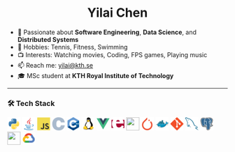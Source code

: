 <h1 align="center">Yilai Chen</h1>

- 🔭 Passionate about **Software Engineering**, **Data Science**, and **Distributed Systems**
- 🏸 Hobbies: Tennis, Fitness, Swimming  
- 📺 Interests: Watching movies, Coding, FPS games, Playing music  
- 📫 Reach me: yilai@kth.se  
- 🎓 MSc student at **KTH Royal Institute of Technology**


---

### 🛠️ Tech Stack

<p align="left">
  <img src="https://raw.githubusercontent.com/devicons/devicon/master/icons/python/python-original.svg" width="30" height="30"/>
  <img src="https://raw.githubusercontent.com/devicons/devicon/master/icons/java/java-original.svg" width="30" height="30"/>
  <img src="https://raw.githubusercontent.com/devicons/devicon/master/icons/javascript/javascript-original.svg" width="30" height="30"/>
  <img src="https://raw.githubusercontent.com/devicons/devicon/master/icons/c/c-original.svg" width="30" height="30"/>
  <img src="https://raw.githubusercontent.com/devicons/devicon/master/icons/cplusplus/cplusplus-original.svg" width="30" height="30"/>
  <img src="https://raw.githubusercontent.com/devicons/devicon/master/icons/linux/linux-original.svg" width="30" height="30"/>
  <img src="https://raw.githubusercontent.com/devicons/devicon/master/icons/vuejs/vuejs-original.svg" width="30" height="30"/>
  <img src="https://raw.githubusercontent.com/devicons/devicon/master/icons/erlang/erlang-original.svg" width="30" height="30"/>
  <img src="https://www.rust-lang.org/logos/rust-logo-32x32.png" width="30" height="30"/>
  <img src="https://raw.githubusercontent.com/devicons/devicon/master/icons/pytorch/pytorch-original.svg" width="30" height="30"/>
  <img src="https://raw.githubusercontent.com/devicons/devicon/master/icons/docker/docker-original.svg" width="30" height="30"/>
  <img src="https://raw.githubusercontent.com/devicons/devicon/master/icons/git/git-original.svg" width="30" height="30"/>
  <img src="https://raw.githubusercontent.com/devicons/devicon/master/icons/mysql/mysql-original.svg" width="30" height="30"/>
  <img src="https://raw.githubusercontent.com/devicons/devicon/master/icons/postgresql/postgresql-original.svg" width="30" height="30"/>
  <img src="https://cdn.jsdelivr.net/gh/devicons/devicon/icons/amazonwebservices/amazonwebservices-original-wordmark.svg" width="30" height="30"/>
  <img src="https://raw.githubusercontent.com/devicons/devicon/master/icons/googlecloud/googlecloud-original.svg" width="30" height="30"/>
</p>

